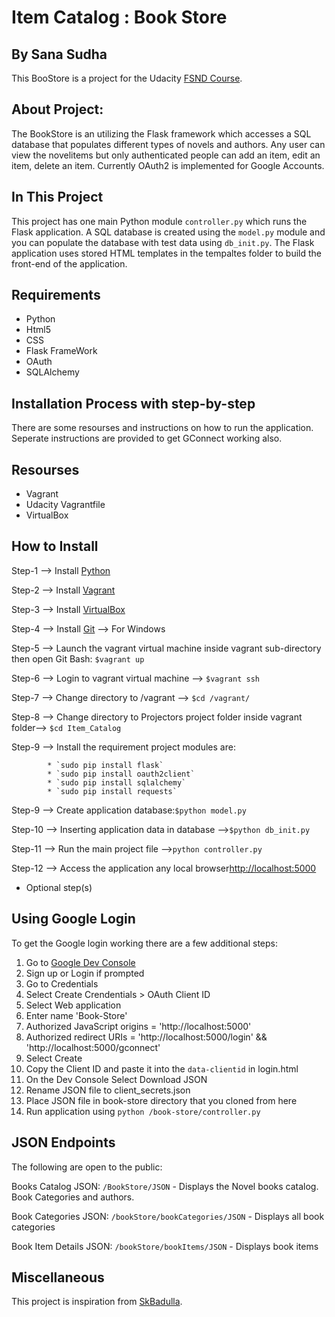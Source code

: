# Item Catalog : Book Store
## By Sana Sudha
This BooStore is a project for the Udacity [FSND Course](https://www.udacity.com/course/full-stack-web-developer-nanodegree--nd004).

## About Project:
The BookStore is an utilizing the Flask framework which accesses a SQL database that populates different types of novels and authors. Any user can view the novelitems but only authenticated people can add an item, edit an item, delete an item. Currently OAuth2 is implemented for Google Accounts.

## In This Project
This project has one main Python module `controller.py` which runs the Flask application. A SQL database is created using the `model.py` module and you can populate the database with test data using `db_init.py`.
The Flask application uses stored HTML templates in the tempaltes folder to build the front-end of the application.

## Requirements
* Python
* Html5
* CSS
* Flask FrameWork
* OAuth
* SQLAlchemy

## Installation Process with step-by-step 
There are some resourses and instructions on how to run the application.
Seperate instructions are provided to get GConnect working also.

## Resourses
- Vagrant 
- Udacity Vagrantfile 
- VirtualBox 


## How to Install

Step-1 --> Install [Python](https://www.python.org/downloads)
    
Step-2 --> Install [Vagrant](https://www.vagrantup.com/downloads.html)
    
Step-3 --> Install [VirtualBox](https://www.virtualbox.org/wiki/downloads)
    
Step-4 --> Install [Git](https://git-scm.com/download/win) --> For Windows
    
Step-5 --> Launch the vagrant virtual machine inside vagrant sub-directory then open Git Bash: `$vagrant up`
    
Step-6 --> Login to vagrant virtual machine --> `$vagrant ssh`
    
Step-7 --> Change directory to /vagrant --> `$cd /vagrant/`
    
Step-8 -->  Change directory to  Projectors project folder inside vagrant folder--> `$cd Item_Catalog`
    
Step-9 --> Install the requirement project modules are:
    
        	* `sudo pip install flask`
        	* `sudo pip install oauth2client`
        	* `sudo pip install sqlalchemy`
        	* `sudo pip install requests`
    
Step-9 --> Create application database:`$python model.py`
    
Step-10 --> Inserting application data in database -->`$python db_init.py`

Step-11 --> Run the main project file -->`python controller.py`
    
Step-12 --> Access the application any local browser[http://localhost:5000](http://localhost:5000)

* Optional step(s)

## Using Google Login
To get the Google login working there are a few additional steps:

1. Go to [Google Dev Console](https://console.developers.google.com)
2. Sign up or Login if prompted
3. Go to Credentials
4. Select Create Crendentials > OAuth Client ID
5. Select Web application
6. Enter name 'Book-Store'
7. Authorized JavaScript origins = 'http://localhost:5000'
8. Authorized redirect URIs = 'http://localhost:5000/login' && 'http://localhost:5000/gconnect'
9. Select Create
10. Copy the Client ID and paste it into the `data-clientid` in login.html
11. On the Dev Console Select Download JSON
12. Rename JSON file to client_secrets.json
13. Place JSON file in book-store directory that you cloned from here
14. Run application using `python /book-store/controller.py`

## JSON Endpoints
The following are open to the public:

Books Catalog JSON: `/BookStore/JSON`
    - Displays the Novel books catalog. Book Categories and authors.

Book Categories JSON: `/bookStore/bookCategories/JSON`
    - Displays all book categories

Book Item Details JSON: `/bookStore/bookItems/JSON`
	- Displays book items

## Miscellaneous

This project is inspiration from [SkBadulla](https://github.com/SkBadulla/Item_Catalog).



